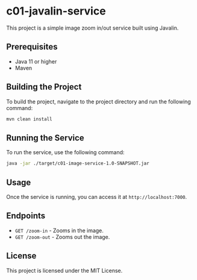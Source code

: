 # c01-javalin-service

This project is a simple image zoom in/out service built using Javalin.

## Prerequisites

- Java 11 or higher
- Maven

## Building the Project

To build the project, navigate to the project directory and run the following command:

```sh
mvn clean install
```

## Running the Service

To run the service, use the following command:

```sh
java -jar ./target/c01-image-service-1.0-SNAPSHOT.jar
```

## Usage

Once the service is running, you can access it at `http://localhost:7000`.

## Endpoints

- `GET /zoom-in` - Zooms in the image.
- `GET /zoom-out` - Zooms out the image.

## License

This project is licensed under the MIT License.